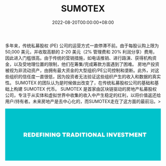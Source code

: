 ﻿---
title: "SUMOTEX"
description: "我们正在使用 NFT 重新定义传统投资，可以获得房地产的部分所有权"
date: 2022-08-20T00:00:00+08:00
lastmod: 2022-08-20T00:00:00+08:00
draft: false
authors: ["boogArno"]
featuredImage: "sumotex.png"
tags: ["Collectibles","SUMOTEX"]
categories: ["nfts"]
nfts: ["Collectibles"]
blockchain: "IoTeX"
website: "https://sumotex.co/"
twitter: "https://twitter.com/SumoTex"
discord: ""
telegram: "https://t.me/SumoTex"
github: ""
youtube: "https://www.youtube.com/channel/UClZuXVzVM9l292uvDa0Z_Kg"
twitch: ""
facebook: "https://www.facebook.com/SumoTex"
instagram: ""
reddit: ""
medium: ""
steam: ""
gitbook: ""
googleplay: ""
appstore: ""
status: "Live"
weight: 
lightgallery: true
toc: true
pinned: false
recommend: false
recommend1: false
---
多年来，传统私募股权 (PE) 公司的运营方式一直停滞不前。由于每股认购上限为 50,000 美元，并收取高额的 2-20 美元（2% 管理费和 20% 利润分享）费用，因此进入门槛很高。由于传统的营销措施，如电话推销、进行路演、获得机构资金，以及受地理位置的限制，他们在筹集/完成筹款方面遇到了困难。
房地产投资被视为非流动资产，由拥有最大资金的大型组织/PE公司控制和垄断。此外，对这些组织的信任度一直很低，因为投资者无法验证这些组织产生的收入和数据的真实性。
SUMOTEX 的团队认为是时候做出改变了，在传统私募股权公司的基础和基础上构建 SUMOTEX 代币。 SUMOTEX 是首家由区块链驱动的房地产私募股权公司，专注于从实体和虚拟世界中收集的收入中产生稳定的红利，以将价值返还给用户/持有者。未来房地产是去中心化的，而SUMOTEX走在了这方面的最前沿。>

![1500x500](1500x500.jpg)